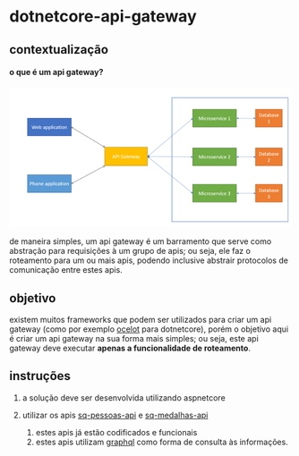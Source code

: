 # dotnetcore-api-gateway
## contextualização
#### **o que é um api gateway?**
![](https://raw.githubusercontent.com/sqxp/avaliacoes-tecnicas/master/dotnetcore/api-gateway/assets/api-gateway.png)

de maneira simples, um api gateway é um barramento que serve como abstração para requisições à um grupo de apis; ou seja, ele faz o roteamento para um ou mais apis, podendo inclusive abstrair protocolos de comunicação entre estes apis.

## objetivo
existem muitos frameworks que podem ser utilizados para criar um api gateway (como por exemplo [ocelot](https://github.com/ThreeMammals/Ocelot) para dotnetcore), porém o objetivo aqui é criar um api gateway na sua forma mais simples; ou seja, este api gateway deve executar **apenas a funcionalidade de roteamento**.

## instruções
1. a solução deve ser desenvolvida utilizando aspnetcore

2. utilizar os apis [sq-pessoas-api](https://github.com/sqxp/sq-pessoas-api) e [sq-medalhas-api](https://github.com/sqxp/sq-medalhas-api)
    1. estes apis já estão codificados e funcionais
    2. estes apis utilizam [graphql](https://github.com/graphql-dotnet/graphql-dotnet) como forma de consulta às informações.

